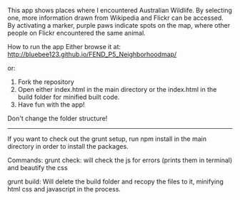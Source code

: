 This app shows places where I encountered Australian Wildlife. By selecting one, more information drawn from Wikipedia and Flickr can be accessed. By activating a marker, purple paws indicate spots on the map, where other people on Flickr encountered the same animal.

How to run the app
Either browse it at:
http://bluebee123.github.io/FEND_P5_Neighborhoodmap/

or:
1) Fork the repository
2) Open either index.html in the main directory or the index.html in the build folder for minified built code.
3) Have fun with the app!

Don't change the folder structure!

---

If you want to check out the grunt setup, run npm install in the main directory in order to install the packages.

Commands:
grunt check: will check the js for errors (prints them in terminal) and beautify the css

grunt build: Will delete the build folder and recopy the files to it, minifying html css and javascript in the process.
